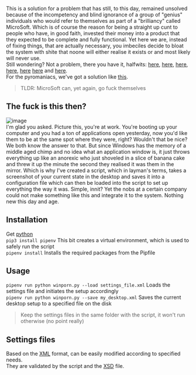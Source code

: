 This is a solution for a problem that has still, to this day, remained unsolved because of the incompetency and blind ignorance of a group of "genius" individuals who would refer to themselves as part of a "brilliancy" called MicroSoft. Which is of course the reason for being a straight up cunt to people who have, in good faith, invested their money into a product that they expected to be complete and fully functional. Yet here we are, instead of fixing things, that are actually necessary, you imbeciles decide to bloat the system with shite that noone will either realise it exists or and most likely will never use.  
Still wondering? Not a problem, there you have it, halfwits:
[here](https://www.makeuseof.com/microsoft-windows-11-file-explorer-ads/),
[here](https://www.reddit.com/r/Windows11/comments/qs96dp/ayy_microsoft_can_you_please_stop_widgets_from/),
[here](https://www.reddit.com/r/pcgaming/comments/cz17bw/psa_check_your_cortana_usage_right_now_if_its_up/),
[here](https://www.reddit.com/r/Windows10/comments/f09184/how_to_block_bing_search_in_windows_10_start_menu/),
[here](https://answers.microsoft.com/en-us/windows/forum/all/windows-10-updates-during-active-hours-while-im/07dee705-e3e8-43af-9b6c-b6fdf91b9005)
[here](https://www.reddit.com/r/Windows10/comments/ofkmzm/why_arent_windows_updates_and_telemetry_data_opt/)
and
[here](https://np.reddit.com/r/privacy/comments/cici51/how_much_does_microsoft_spy_on_its_users_via/ev4pvxb/).  
For the pyromaniacs, we've got a solution like [this](https://github.com/bmrf/tron/blob/master/resources/stage_4_repair/disable_windows_telemetry/purge_windows_10_telemetry.bat).
> TLDR: MicroSoft can, yet again, go fuck themselves

## The fuck is this then?
![image](https://user-images.githubusercontent.com/60236942/191240641-540820dd-3010-4bc7-aa1e-81c526600440.png)  
I'm glad you asked. Picture this, you're at work. You're booting up your computer and you had a ton of applications open yesterday, now you'd like them to be at the same spot where they were, right? Wouldn't that be nice? We both know the answer to that. But since Windows has the memory of a middle aged chimp and no idea what an application window is, it just throws everything up like an anorexic who just shoveled in a slice of banana cake and threw it up the minute the second they realised it was them in the mirror. Which is why I've created a script, which in layman's terms, takes a screenshot of your current state in the desktop and saves it into a configuration file which can then be loaded into the script to set up everything the way it was. Simple, innit? Yet the nobs at a certain company could not make something like this and integrate it to the system. Nothing new this day and age.
## Installation
Get [python](https://www.python.org/downloads/release/python-396/)  
``pip3 install pipenv`` This bit creates a virtual environment, which is used to safely run the script  
``pipenv install`` Installs the required packages from the Pipfile
## Usage
``pipenv run python winporn.py --load settings_file.xml`` Loads the settings file and initiates the setup accordingly  
``pipenv run python winporn.py --save my_desktop.xml`` Saves the current desktop setup to a specified file on the disk  
>Keep the settings files in the same folder with the script, it won't run otherwise (no point really)
## Settings files
Based on the [XML](https://en.wikipedia.org/wiki/XML) format, can be easily modified according to specified needs.  
They are validated by the script and the [XSD](https://en.wikipedia.org/wiki/XML_Schema_(W3C)) file.
